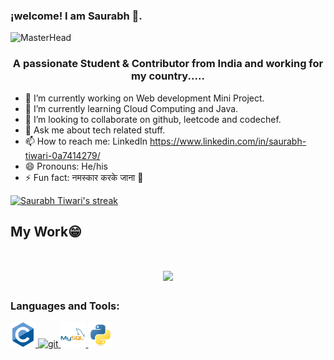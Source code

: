 ### ¡welcome! I am Saurabh 👋.


![MasterHead](https://www.eschoolnews.com/files/2021/02/coding-platform-STEM-code.jpg)   


<h3 align="center">A passionate Student & Contributor from India and working for my country.....</h3>

- 🔭 I’m currently working on Web development Mini Project.
- 🌱 I’m currently learning Cloud Computing and Java.
- 👯 I’m looking to collaborate on github, leetcode and codechef.
- 💬 Ask me about tech related stuff.
- 📫 How to reach me: LinkedIn https://www.linkedin.com/in/saurabh-tiwari-0a7414279/
- 😄 Pronouns: He/his
- ⚡ Fun fact: नमस्कार करके जाना 🙏
<p align="left">
    <a href="https://github-readme-streak-stats.herokuapp.com?user=Tripathiji27&theme=black-ice&stroke=060A0CD0">
        <img title="🔥 Get streak stats for your profile at git.io/streak-stats" alt="Saurabh Tiwari's streak" src="https://github-readme-streak-stats.herokuapp.com?user=Tripathiji27&theme=black-ice&stroke=060A0CD0"/>
    </a>
</p>

<h2>My Work😁</h2>
<h1 align="center">
<img src="https://im5.ezgif.com/tmp/ezgif-5-dfbf0ee8d9.gif">
</h1>
<h3 align="left">Languages and Tools:</h3>
<p align="left"> <a href="https://www.cprogramming.com/" target="_blank" rel="noreferrer"> <img src="https://raw.githubusercontent.com/devicons/devicon/master/icons/c/c-original.svg" alt="c" width="40" height="40"/> </a> <a href="https://git-scm.com/" target="_blank" rel="noreferrer"> <img src="https://www.vectorlogo.zone/logos/git-scm/git-scm-icon.svg" alt="git" width="40" height="40"/> </a> <a href="https://www.mysql.com/" target="_blank" rel="noreferrer"> <img src="https://raw.githubusercontent.com/devicons/devicon/master/icons/mysql/mysql-original-wordmark.svg" alt="mysql" width="40" height="40"/> </a> <a href="https://www.python.org" target="_blank" rel="noreferrer"> <img src="https://raw.githubusercontent.com/devicons/devicon/master/icons/python/python-original.svg" alt="python" width="40" height="40"/> </a> </p>
